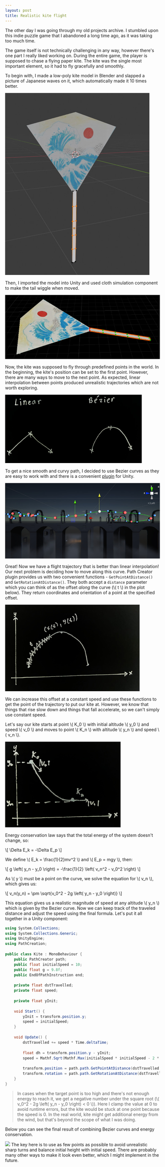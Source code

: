 ```yaml
---
layout: post
title: Realistic kite flight
---
```


The other day I was going through my old projects archive. I stumbled upon this indie puzzle game that I abandoned a long time ago, as it was taking too much time. 

The game itself is not technically challenging in any way, however there's one part I really liked working on. During the entire game, the player is supposed to chase a flying paper kite. The kite was the single most important element, so it had to fly gracefully and smoothly.

To begin with, I made a low-poly kite model in Blender and slapped a picture of Japanese waves on it, which automatically made it 10 times better.

![](/assets/img/kite/blender.jpg)

Then, I imported the model into Unity and used cloth simulation component to make the tail wiggle when moved. 

![](/assets/img/kite/unity.jpg)

Now, the kite was supposed to fly through predefined points in the world. In the beginning, the kite's position can be set to the first point. However, there are many ways to move to the next point. As expected, linear interpolation between points produced unrealistic trajectories which are not worth exploring. 

![](/assets/img/kite/inter.jpg)

To get a nice smooth and curvy path, I decided to use Bezier curves as they are easy to work with and there is a convenient [plugin](https://assetstore.unity.com/packages/tools/utilities/b-zier-path-creator-136082) for Unity.

![](/assets/img/kite/path.jpg)

Great! Now we have a flight trajectory that is better than linear interpolation! Our next problem is deciding how to move along this curve. Path Creator plugin provides us with two convenient functions - `GetPointAtDistance()` and `GetRotationAtDistance()`. They both accept a `distance` parameter which you can think of as the offset *along* the curve (\\( t \\) in the plot below). They return coordinates and orientation of a point at the specified offset. 


![](/assets/img/kite/parametric.jpg)

We can increase this offset at a constant speed and use these functions to get the point of the trajectory to put our kite at. However, we know that things that rise slow down and things that fall accelerate, so we can't simply use constant speed.

Let's say our kite starts at point \\( K_0 \\) with initial altitude \\( y_0 \\) and speed \\( v_0 \\) and moves to point \\( K_n \\) with altitude \\( y_n \\) and speed \\( v_n \\).

![](/assets/img/kite/points.jpg)

Energy conservation law says that the total energy of the system doesn't change, so:

\\[ \Delta E_k = -\Delta E_p \\]

We define \\( E_k = \frac{1}{2}mv^2 \\) and \\( E_p = mgy \\), then:

\\[ g \left( y_n - y_0 \right) = -\frac{1}{2} \left( v_n^2 - v_0^2 \right) \\]

As \\( y \\) must be a point on the curve, we solve the equation for \\( v_n \\), which gives us:

\\[ v_n(y_n) = \pm \sqrt{v_0^2 - 2g \left( y_n - y_0 \right)} \\]

This equation gives us a realistic magnitude of speed at any altitude \\( y_n \\) which is given by the Bezier curve. Now we can keep track of the traveled distance and adjust the speed using the final formula. Let's put it all together in a Unity component:

```csharp
using System.Collections;
using System.Collections.Generic;
using UnityEngine;
using PathCreation;

public class Kite : MonoBehaviour {
    public PathCreator path;
    public float initialSpeed = 10;
    public float g = 9.8f;
    public EndOfPathInstruction end;

    private float dstTravelled;
    private float speed;

    private float yInit;

    void Start() {
        yInit = transform.position.y;
        speed = initialSpeed;
    }

    void Update() {
        dstTravelled += speed * Time.deltaTime; 

        float dh = transform.position.y - yInit;
        speed = Mathf.Sqrt(Mathf.Max(initialSpeed * initialSpeed - 2 * g * dh, 0));

        transform.position = path.path.GetPointAtDistance(dstTravelled, end); 
        transform.rotation = path.path.GetRotationAtDistance(dstTravelled, end);
    }
}
```

> In cases when the target point is too high and there's not enough energy to reach it, we get a negative number under the square root (\\( v_0^2 - 2g \left( y_n - y_0 \right) < 0 \\)). Here I clamp the value at 0 to avoid runtime errors, but the kite would be stuck at one point because the speed is 0. In the real world, kite might get additional energy from the wind, but that's beyond the scope of what I was doing.

Below you can see the final result of combining Bezier curves and energy conservation. 

![](/assets/img/kite/final.gif)
The key here is to use as few points as possible to avoid unrealistic sharp turns and balance initial height with initial speed. There are probably many other ways to make it look even better, which I might implement in the future. 
